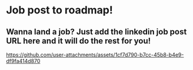 # Job post to roadmap!

## Wanna land a job? Just add the linkedin job post URL here and it will do the rest for you!





https://github.com/user-attachments/assets/1cf7d790-b7cc-45b8-b4e9-df9fa414d870

